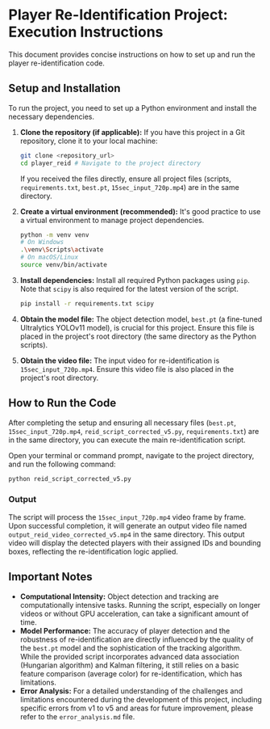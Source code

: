 # Player Re-Identification Project: Execution Instructions

This document provides concise instructions on how to set up and run the player re-identification code.

## Setup and Installation

To run the project, you need to set up a Python environment and install the necessary dependencies.

1.  **Clone the repository (if applicable):**
    If you have this project in a Git repository, clone it to your local machine:
    ```bash
    git clone <repository_url>
    cd player_reid # Navigate to the project directory
    ```
    If you received the files directly, ensure all project files (scripts, `requirements.txt`, `best.pt`, `15sec_input_720p.mp4`) are in the same directory.

2.  **Create a virtual environment (recommended):**
    It's good practice to use a virtual environment to manage project dependencies.
    ```bash
    python -m venv venv
    # On Windows
    .\venv\Scripts\activate
    # On macOS/Linux
    source venv/bin/activate
    ```

3.  **Install dependencies:**
    Install all required Python packages using `pip`. Note that `scipy` is also required for the latest version of the script.
    ```bash
    pip install -r requirements.txt scipy
    ```

4.  **Obtain the model file:**
    The object detection model, `best.pt` (a fine-tuned Ultralytics YOLOv11 model), is crucial for this project. Ensure this file is placed in the project's root directory (the same directory as the Python scripts).

5.  **Obtain the video file:**
    The input video for re-identification is `15sec_input_720p.mp4`. Ensure this video file is also placed in the project's root directory.

## How to Run the Code

After completing the setup and ensuring all necessary files (`best.pt`, `15sec_input_720p.mp4`, `reid_script_corrected_v5.py`, `requirements.txt`) are in the same directory, you can execute the main re-identification script.

Open your terminal or command prompt, navigate to the project directory, and run the following command:

```bash
python reid_script_corrected_v5.py
```

### Output

The script will process the `15sec_input_720p.mp4` video frame by frame. Upon successful completion, it will generate an output video file named `output_reid_video_corrected_v5.mp4` in the same directory. This output video will display the detected players with their assigned IDs and bounding boxes, reflecting the re-identification logic applied.

## Important Notes

*   **Computational Intensity:** Object detection and tracking are computationally intensive tasks. Running the script, especially on longer videos or without GPU acceleration, can take a significant amount of time.
*   **Model Performance:** The accuracy of player detection and the robustness of re-identification are directly influenced by the quality of the `best.pt` model and the sophistication of the tracking algorithm. While the provided script incorporates advanced data association (Hungarian algorithm) and Kalman filtering, it still relies on a basic feature comparison (average color) for re-identification, which has limitations.
*   **Error Analysis:** For a detailed understanding of the challenges and limitations encountered during the development of this project, including specific errors from v1 to v5 and areas for future improvement, please refer to the `error_analysis.md` file.

